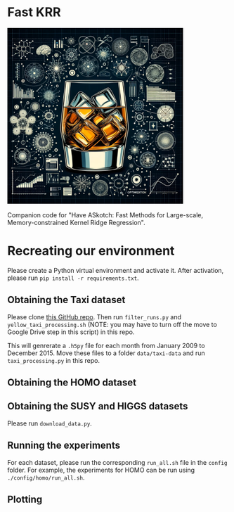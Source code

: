 # Fast KRR

<img src="logo.webp" width="400" height="400" alt="SKOTCH Logo">

Companion code for "Have ASkotch: Fast Methods for Large-scale, Memory-constrained Kernel Ridge Regression".

# Recreating our environment

Please create a Python virtual environment and activate it. After activation, please run `pip install -r requirements.txt`.

## Obtaining the Taxi dataset

Please clone [this GitHub repo](https://anonymous.4open.science/r/nyc-taxi-data). Then run `filter_runs.py` and `yellow_taxi_processing.sh` (NOTE: you may have to turn off the move to Google Drive step in this script) in this repo.

This will genrerate a `.h5py` file for each month from January 2009 to December 2015. Move these files to a folder `data/taxi-data` and run `taxi_processing.py` in this repo.

## Obtaining the HOMO dataset

## Obtaining the SUSY and HIGGS datasets

Please run `download_data.py`.

## Running the experiments

For each dataset, please run the corresponding `run_all.sh` file in the `config` folder. For example, the experiments for HOMO can be run using `./config/homo/run_all.sh`.

## Plotting
